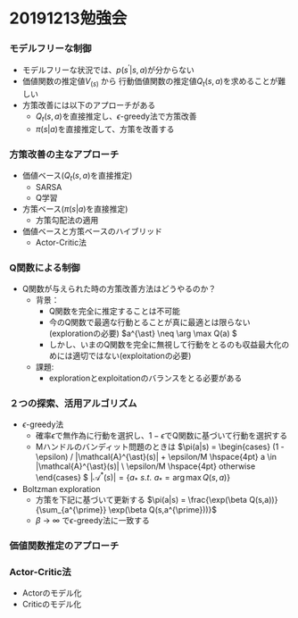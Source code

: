 <!-- slide -->
# 20191213勉強会

<!-- slide -->
### モデルフリーな制御
* モデルフリーな状況では、$p(s^{\prime}|s,a)$が分からない
* 価値関数の推定値$V_(s)$ から 行動価値関数の推定値$Q_t(s,a)$を求めることが難しい
* 方策改善には以下のアプローチがある
  * $Q_t(s,a)$を直接推定し、$\epsilon$-greedy法で方策改善
  * $\pi(s|a)$を直接推定して、方策を改善する

<!-- slide -->
### 方策改善の主なアプローチ
* 価値ベース($Q_t(s,a)$を直接推定)
  * SARSA
  * Q学習
* 方策ベース($\pi(s|a)$を直接推定)
  * 方策勾配法の適用
* 価値ベースと方策ベースのハイブリッド
  * Actor-Critic法

<!-- slide -->
### Q関数による制御
* Q関数が与えられた時の方策改善方法はどうやるのか？
  * 背景：
    * Q関数を完全に推定することは不可能
    * 今のQ関数で最適な行動とることが真に最適とは限らない(explorationの必要)
       $a^{\ast} \neq \arg \max Q(a) $
    * しかし、いまのQ関数を完全に無視して行動をとるのも収益最大化のめには適切ではない(exploitationの必要)
  * 課題:
    * explorationとexploitationのバランスをとる必要がある

<!-- slide -->
### ２つの探索、活用アルゴリズム
* $\epsilon$-greedy法
    * 確率$\epsilon$で無作為に行動を選択し、$1-\epsilon$でQ関数に基づいて行動を選択する
    * Mハンドルのバンディット問題のときは
    $\pi(a|s) = \begin{cases} (1 - \epsilon) / |\mathcal{A}^{\ast}(s)| + \epsilon/M  \hspace{4pt}  a \in |\mathcal{A}^{\ast}(s)|  \\ \epsilon/M \hspace{4pt}  otherwise  \end{cases} $
    $|\mathcal{A}^{\ast}(s)|  =\{ a_{\ast} \hspace{4pt} s.t. \hspace{4pt} a_{\ast} = \arg\max Q(s,a) \}$
* Boltzman exploration
    * 方策を下記に基づいて更新する
    $\pi(a|s) = \frac{\exp(\beta Q(s,a))}{\sum_{a^{\prime}} \exp(\beta Q(s,a^{\prime}))}$
    * $\beta$ $\rightarrow$ $\infty$ で$\epsilon$-greedy法に一致する

<!-- slide -->
### 価値関数推定のアプローチ

<!-- slide -->
### Actor-Critic法
* Actorのモデル化
* Criticのモデル化
